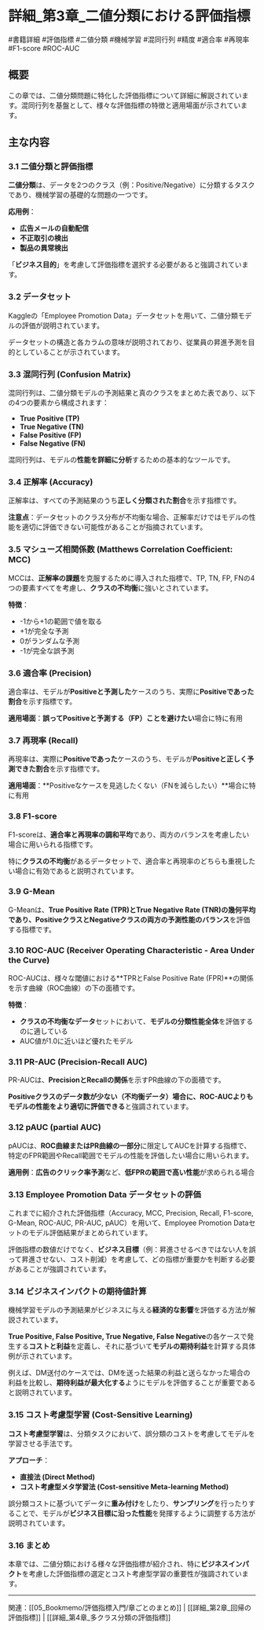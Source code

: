 # 詳細_第3章_二値分類における評価指標
#書籍詳細 #評価指標 #二値分類 #機械学習 #混同行列 #精度 #適合率 #再現率 #F1-score #ROC-AUC

## 概要
この章では、二値分類問題に特化した評価指標について詳細に解説されています。混同行列を基盤として、様々な評価指標の特徴と適用場面が示されています。

## 主な内容

### 3.1 二値分類と評価指標
**二値分類**は、データを2つのクラス（例：Positive/Negative）に分類するタスクであり、機械学習の基礎的な問題の一つです。

**応用例**：
- **広告メールの自動配信**
- **不正取引の検出**
- **製品の異常検出**

「**ビジネス目的**」を考慮して評価指標を選択する必要があると強調されています。

### 3.2 データセット
Kaggleの「Employee Promotion Data」データセットを用いて、二値分類モデルの評価が説明されています。

データセットの構造と各カラムの意味が説明されており、従業員の昇進予測を目的としていることが示されています。

### 3.3 混同行列 (Confusion Matrix)
混同行列は、二値分類モデルの予測結果と真のクラスをまとめた表であり、以下の4つの要素から構成されます：
- **True Positive (TP)**
- **True Negative (TN)**
- **False Positive (FP)**
- **False Negative (FN)**

混同行列は、モデルの**性能を詳細に分析**するための基本的なツールです。

### 3.4 正解率 (Accuracy)
正解率は、すべての予測結果のうち**正しく分類された割合**を示す指標です。

**注意点**：データセットのクラス分布が不均衡な場合、正解率だけではモデルの性能を適切に評価できない可能性があることが指摘されています。

### 3.5 マシューズ相関係数 (Matthews Correlation Coefficient: MCC)
MCCは、**正解率の課題**を克服するために導入された指標で、TP, TN, FP, FNの4つの要素すべてを考慮し、**クラスの不均衡**に強いとされています。

**特徴**：
- -1から+1の範囲で値を取る
- +1が完全な予測
- 0がランダムな予測
- -1が完全な誤予測

### 3.6 適合率 (Precision)
適合率は、モデルが**Positiveと予測した**ケースのうち、実際に**Positiveであった割合**を示す指標です。

**適用場面**：**誤ってPositiveと予測する（FP）ことを避けたい**場合に特に有用

### 3.7 再現率 (Recall)
再現率は、実際に**Positiveであった**ケースのうち、モデルが**Positiveと正しく予測できた割合**を示す指標です。

**適用場面**：**Positiveなケースを見逃したくない（FNを減らしたい）**場合に特に有用

### 3.8 F1-score
F1-scoreは、**適合率と再現率の調和平均**であり、両方のバランスを考慮したい場合に用いられる指標です。

特に**クラスの不均衡**があるデータセットで、適合率と再現率のどちらも重視したい場合に有効であると説明されています。

### 3.9 G-Mean
G-Meanは、**True Positive Rate (TPR)**と**True Negative Rate (TNR)**の幾何平均であり、PositiveクラスとNegativeクラスの**両方の予測性能のバランス**を評価する指標です。

### 3.10 ROC-AUC (Receiver Operating Characteristic - Area Under the Curve)
ROC-AUCは、様々な閾値における**TPRとFalse Positive Rate (FPR)**の関係を示す曲線（ROC曲線）の下の面積です。

**特徴**：
- **クラスの不均衡なデータ**セットにおいて、**モデルの分類性能全体**を評価するのに適している
- AUC値が1.0に近いほど優れたモデル

### 3.11 PR-AUC (Precision-Recall AUC)
PR-AUCは、**PrecisionとRecallの関係**を示すPR曲線の下の面積です。

**Positiveクラスのデータ数が少ない（不均衡データ）**場合に、ROC-AUCよりも**モデルの性能をより適切に評価できる**と強調されています。

### 3.12 pAUC (partial AUC)
pAUCは、**ROC曲線またはPR曲線の一部分**に限定してAUCを計算する指標で、特定のFPR範囲やRecall範囲でモデルの性能を評価したい場合に用いられます。

**適用例**：**広告のクリック率予測**など、**低FPRの範囲で高い性能**が求められる場合

### 3.13 Employee Promotion Data データセットの評価
これまでに紹介された評価指標（Accuracy, MCC, Precision, Recall, F1-score, G-Mean, ROC-AUC, PR-AUC, pAUC）を用いて、Employee Promotion Dataセットのモデル評価結果がまとめられています。

評価指標の数値だけでなく、**ビジネス目標**（例：昇進させるべきではない人を誤って昇進させない、コスト削減）を考慮して、どの指標が重要かを判断する必要があることが強調されています。

### 3.14 ビジネスインパクトの期待値計算
機械学習モデルの予測結果がビジネスに与える**経済的な影響**を評価する方法が解説されています。

**True Positive, False Positive, True Negative, False Negative**の各ケースで発生する**コストと利益**を定義し、それに基づいて**モデルの期待利益**を計算する具体例が示されています。

例えば、DM送付のケースでは、DMを送った結果の利益と送らなかった場合の利益を比較し、**期待利益が最大化する**ようにモデルを評価することが重要であると説明されています。

### 3.15 コスト考慮型学習 (Cost-Sensitive Learning)
**コスト考慮型学習**は、分類タスクにおいて、誤分類のコストを考慮してモデルを学習させる手法です。

**アプローチ**：
- **直接法 (Direct Method)**
- **コスト考慮型メタ学習法 (Cost-sensitive Meta-learning Method)**

誤分類コストに基づいてデータに**重み付け**をしたり、**サンプリング**を行ったりすることで、モデルが**ビジネス目標に沿った性能**を発揮するように調整する方法が説明されています。

### 3.16 まとめ
本章では、二値分類における様々な評価指標が紹介され、特に**ビジネスインパクト**を考慮した評価指標の選定とコスト考慮型学習の重要性が強調されています。

---

関連：[[05_Bookmemo/評価指標入門/章ごとのまとめ]] | [[詳細_第2章_回帰の評価指標]] | [[詳細_第4章_多クラス分類の評価指標]]